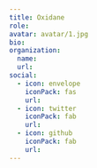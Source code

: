 ```yaml
---
title: Oxidane
role: 
avatar: avatar/1.jpg
bio: 
organization:
  name: 
  url: 
social:
  - icon: envelope
    iconPack: fas
    url: 
  - icon: twitter
    iconPack: fab
    url: 
  - icon: github
    iconPack: fab
    url: 
---
```


